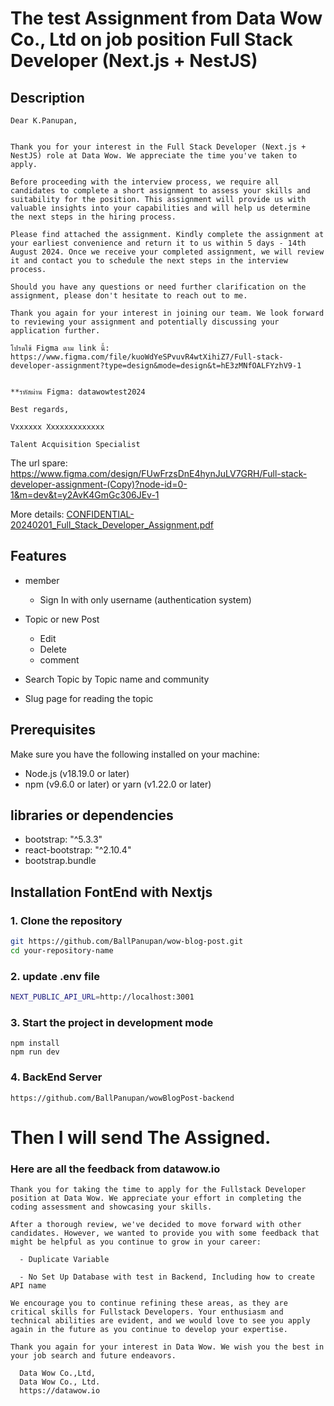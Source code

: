 # The test Assignment from Data Wow Co., Ltd on job position Full Stack Developer (Next.js + NestJS)

## Description

```
Dear K.Panupan,


Thank you for your interest in the Full Stack Developer (Next.js + NestJS) role at Data Wow. We appreciate the time you've taken to apply.

Before proceeding with the interview process, we require all candidates to complete a short assignment to assess your skills and suitability for the position. This assignment will provide us with valuable insights into your capabilities and will help us determine the next steps in the hiring process.

Please find attached the assignment. Kindly complete the assignment at your earliest convenience and return it to us within 5 days - 14th August 2024. Once we receive your completed assignment, we will review it and contact you to schedule the next steps in the interview process.

Should you have any questions or need further clarification on the assignment, please don't hesitate to reach out to me.

Thank you again for your interest in joining our team. We look forward to reviewing your assignment and potentially discussing your application further.

โปรดใช้ Figma ตาม link นี้: https://www.figma.com/file/kuoWdYeSPvuvR4wtXihiZ7/Full-stack-developer-assignment?type=design&mode=design&t=hE3zMNfOALFYzhV9-1


**รหัสผ่าน Figma: datawowtest2024

Best regards,

Vxxxxxx Xxxxxxxxxxxxx

Talent Acquisition Specialist
```
The url spare: 
https://www.figma.com/design/FUwFrzsDnE4hynJuLV7GRH/Full-stack-developer-assignment-(Copy)?node-id=0-1&m=dev&t=y2AvK4GmGc306JEv-1

More details: [CONFIDENTIAL-20240201_Full_Stack_Developer_Assignment.pdf](https://github.com/BallPanupan/wow-blog-post/blob/main/CONFIDENTIAL-20240201_Full_Stack_Developer_Assignment.pdf)

## Features

- member 
  - Sign In with only username (authentication system)

- Topic or new Post
  - Edit 
  - Delete
  - comment

- Search Topic by Topic name and community

- Slug page for reading the topic

## Prerequisites

Make sure you have the following installed on your machine:

- Node.js (v18.19.0 or later)
- npm (v9.6.0 or later) or yarn (v1.22.0 or later)

## libraries or dependencies
- bootstrap: "^5.3.3"
- react-bootstrap: "^2.10.4"
- bootstrap.bundle

## Installation FontEnd with Nextjs

### 1. Clone the repository

```bash
git https://github.com/BallPanupan/wow-blog-post.git
cd your-repository-name
```

### 2. update .env file 
```bash
NEXT_PUBLIC_API_URL=http://localhost:3001
```


### 3. Start the project in development mode
```
npm install
npm run dev  
```

### 4. BackEnd Server
```
https://github.com/BallPanupan/wowBlogPost-backend
```


# Then I will send The Assigned. 
### Here are all the feedback from datawow.io
```
Thank you for taking the time to apply for the Fullstack Developer position at Data Wow. We appreciate your effort in completing the coding assessment and showcasing your skills.

After a thorough review, we've decided to move forward with other candidates. However, we wanted to provide you with some feedback that might be helpful as you continue to grow in your career:

  - Duplicate Variable

  - No Set Up Database with test in Backend, Including how to create API name

We encourage you to continue refining these areas, as they are critical skills for Fullstack Developers. Your enthusiasm and technical abilities are evident, and we would love to see you apply again in the future as you continue to develop your expertise.

Thank you again for your interest in Data Wow. We wish you the best in your job search and future endeavors.

```

```
  Data Wow Co.,Ltd, 
  Data Wow Co., Ltd.
  https://datawow.io
```